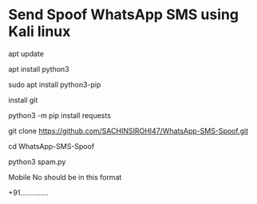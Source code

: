 # Send Spoof WhatsApp SMS using Kali linux 

apt update

apt install python3

sudo apt install python3-pip

install git

python3 -m pip install requests

git clone https://github.com/SACHINSIROHI47/WhatsApp-SMS-Spoof.git

cd WhatsApp-SMS-Spoof

python3 spam.py

Mobile No should be in this format

+91..............
